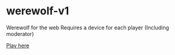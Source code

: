 # werewolf-v1
Werewolf for the web
Requires a device for each player (Including moderator)

[Play here](https://werewolf.vetlem.com)
